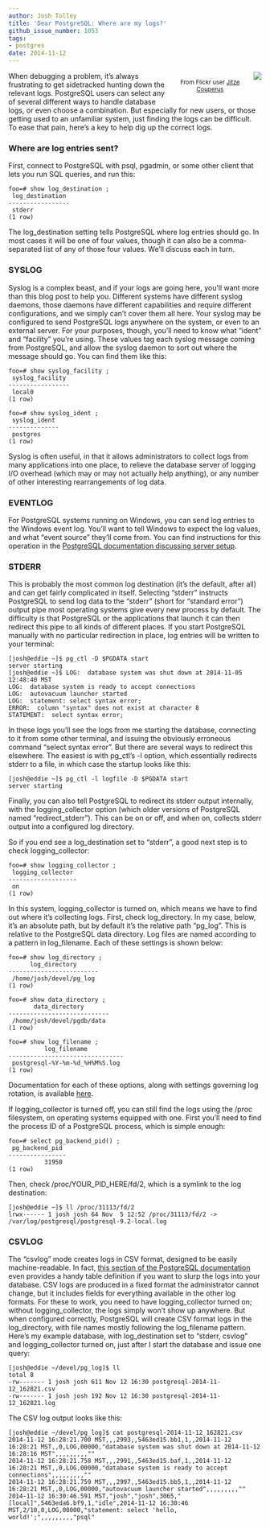 ```yaml
---
author: Josh Tolley
title: 'Dear PostgreSQL: Where are my logs?'
github_issue_number: 1053
tags:
- postgres
date: 2014-11-12
---
```




<div class="separator" style="clear: both; text-align: center;"><span style="float: right"><a href="https://www.flickr.com/photos/jitze1942/2335756492/in/photostream/" imageanchor="1" style="clear: right; float: right; margin-bottom: 1em; margin-left: 1em;"><img border="0" src="/blog/2014/11/dear-postgresql-where-are-my-logs/image-0.jpeg"/></a><p><small>From Flickr user <a href="https://www.flickr.com/photos/jitze1942/">Jitze Couperus</a></small></p></span></div>

When debugging a problem, it’s always frustrating to get sidetracked hunting down the relevant logs. PostgreSQL users can select any of several different ways to handle database logs, or even choose a combination. But especially for new users, or those getting used to an unfamiliar system, just finding the logs can be difficult. To ease that pain, here’s a key to help dig up the correct logs.

### Where are log entries sent?

First, connect to PostgreSQL with psql, pgadmin, or some other client that lets you run SQL queries, and run this:

```nohighlight
foo=# show log_destination ;
 log_destination 
-----------------
 stderr
(1 row)
```
The log_destination setting tells PostgreSQL where log entries should go. In most cases it will be one of four values, though it can also be a comma-separated list of any of those four values. We’ll discuss each in turn.

### SYSLOG

Syslog is a complex beast, and if your logs are going here, you’ll want more than this blog post to help you. Different systems have different syslog daemons, those daemons have different capabilities and require different configurations, and we simply can’t cover them all here. Your syslog may be configured to send PostgreSQL logs anywhere on the system, or even to an external server. For your purposes, though, you’ll need to know what “ident” and “facility” you’re using. These values tag each syslog message coming from PostgreSQL, and allow the syslog daemon to sort out where the message should go. You can find them like this:

```nohighlight
foo=# show syslog_facility ;
 syslog_facility 
-----------------
 local0
(1 row)

foo=# show syslog_ident ;
 syslog_ident 
--------------
 postgres
(1 row)
```
Syslog is often useful, in that it allows administrators to collect logs from many applications into one place, to relieve the database server of logging I/O overhead (which may or may not actually help anything), or any number of other interesting rearrangements of log data.

### EVENTLOG

For PostgreSQL systems running on Windows, you can send log entries to the Windows event log. You’ll want to tell Windows to expect the log values, and what “event source” they’ll come from. You can find instructions for this operation in the [PostgreSQL documentation discussing server setup](https://www.postgresql.org/docs/9.3/static/event-log-registration.html).

### STDERR

This is probably the most common log destination (it’s the default, after all) and can get fairly complicated in itself. Selecting “stderr” instructs PostgreSQL to send log data to the “stderr” (short for “standard error”) output pipe most operating systems give every new process by default. The difficulty is that PostgreSQL or the applications that launch it can then redirect this pipe to all kinds of different places. If you start PostgreSQL manually with no particular redirection in place, log entries will be written to your terminal:

```nohighlight
[josh@eddie ~]$ pg_ctl -D $PGDATA start
server starting
[josh@eddie ~]$ LOG:  database system was shut down at 2014-11-05 12:48:40 MST
LOG:  database system is ready to accept connections
LOG:  autovacuum launcher started
LOG:  statement: select syntax error;
ERROR:  column "syntax" does not exist at character 8
STATEMENT:  select syntax error;
```
In these logs you’ll see the logs from me starting the database, connecting to it from some other terminal, and issuing the obviously erroneous command “select syntax error”. But there are several ways to redirect this elsewhere. The easiest is with pg_ctl’s -l option, which essentially redirects stderr to a file, in which case the startup looks like this:

```nohighlight
[josh@eddie ~]$ pg_ctl -l logfile -D $PGDATA start
server starting
```
Finally, you can also tell PostgreSQL to redirect its stderr output internally, with the logging_collector option (which older versions of PostgreSQL named “redirect_stderr”). This can be on or off, and when on, collects stderr output into a configured log directory.

So if you end see a log_destination set to “stderr”, a good next step is to check logging_collector:

```nohighlight
foo=# show logging_collector ;
 logging_collector 
-------------------
 on
(1 row)
```
In this system, logging_collector is turned on, which means we have to find out where it’s collecting logs. First, check log_directory. In my case, below, it’s an absolute path, but by default it’s the relative path “pg_log”. This is relative to the PostgreSQL data directory. Log files are named according to a pattern in log_filename. Each of these settings is shown below:

```nohighlight
foo=# show log_directory ;
      log_directory      
-------------------------
 /home/josh/devel/pg_log
(1 row)

foo=# show data_directory ;
       data_directory       
----------------------------
 /home/josh/devel/pgdb/data
(1 row)

foo=# show log_filename ;
          log_filename          
--------------------------------
 postgresql-%Y-%m-%d_%H%M%S.log
(1 row)
```
Documentation for each of these options, along with settings governing log rotation, is available [here](https://www.postgresql.org/docs/9.3/static/runtime-config-logging.html).

If logging_collector is turned off, you can still find the logs using the /proc filesystem, on operating systems equipped with one. First you’ll need to find the process ID of a PostgreSQL process, which is simple enough:

```nohighlight
foo=# select pg_backend_pid() ;
 pg_backend_pid 
----------------
          31950
(1 row)
```
Then, check /proc/YOUR_PID_HERE/fd/2, which is a symlink to the log destination:

```nohighlight
[josh@eddie ~]$ ll /proc/31113/fd/2
lrwx------ 1 josh josh 64 Nov  5 12:52 /proc/31113/fd/2 -> /var/log/postgresql/postgresql-9.2-local.log
```

### CSVLOG

The “csvlog” mode creates logs in CSV format, designed to be easily machine-readable. In fact, [this section of the PostgreSQL documentation](https://www.postgresql.org/docs/9.3/static/runtime-config-logging.html#RUNTIME-CONFIG-LOGGING-CSVLOG) even provides a handy table definition if you want to slurp the logs into your database. CSV logs are produced in a fixed format the administrator cannot change, but it includes fields for everything available in the other log formats. For these to work, you need to have logging_collector turned on; without logging_collector, the logs simply won’t show up anywhere. But when configured correctly, PostgreSQL will create CSV format logs in the log_directory, with file names mostly following the log_filename pattern. Here’s my example database, with log_destination set to “stderr, csvlog” and logging_collector turned on, just after I start the database and issue one query:

```nohighlight
[josh@eddie ~/devel/pg_log]$ ll
total 8
-rw------- 1 josh josh 611 Nov 12 16:30 postgresql-2014-11-12_162821.csv
-rw------- 1 josh josh 192 Nov 12 16:30 postgresql-2014-11-12_162821.log
```
The CSV log output looks like this:

```nohighlight
[josh@eddie ~/devel/pg_log]$ cat postgresql-2014-11-12_162821.csv 
2014-11-12 16:28:21.700 MST,,,2993,,5463ed15.bb1,1,,2014-11-12 16:28:21 MST,,0,LOG,00000,"database system was shut down at 2014-11-12 16:28:16 MST",,,,,,,,,""
2014-11-12 16:28:21.758 MST,,,2991,,5463ed15.baf,1,,2014-11-12 16:28:21 MST,,0,LOG,00000,"database system is ready to accept connections",,,,,,,,,""
2014-11-12 16:28:21.759 MST,,,2997,,5463ed15.bb5,1,,2014-11-12 16:28:21 MST,,0,LOG,00000,"autovacuum launcher started",,,,,,,,,""
2014-11-12 16:30:46.591 MST,"josh","josh",3065,"[local]",5463eda6.bf9,1,"idle",2014-11-12 16:30:46 MST,2/10,0,LOG,00000,"statement: select 'hello, world!';",,,,,,,,,"psql"
```

